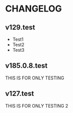 # CHANGELOG

## v129.test
- Test1
- Test2
- Test3

## v185.0.8.test
THIS IS FOR ONLY TESTING

## v127.test
THIS IS FOR ONLY TESTING 2
